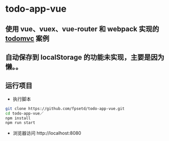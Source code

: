 # todo-app-vue

## 使用 vue、vuex、vue-router 和 webpack 实现的 [todomvc](http://todomvc.com/) 案例

## 自动保存到 localStorage 的功能未实现，主要是因为懒。。

## 运行项目

- 执行脚本

``` sh
git clone https://github.com/fpsetd/todo-app-vue.git
cd todo-app-vue／
npm install
npm run start
```

- 浏览器访问 http://localhost:8080
